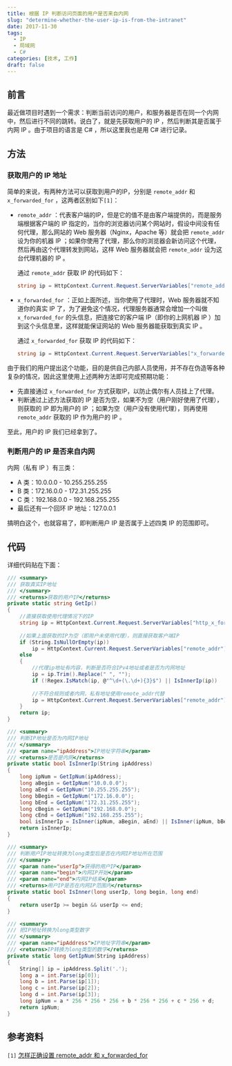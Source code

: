 ```yaml
---
title: 根据 IP 判断访问页面的用户是否来自内网
slug: "determine-whether-the-user-ip-is-from-the-intranet"
date: 2017-11-30
tags: 
  - IP
  - 局域网
  - C#
categories: [技术, 工作]
draft: false
---
```


## 前言

最近做项目时遇到一个需求：判断当前访问的用户，和服务器是否在同一个内网中，然后进行不同的跳转。说白了，就是先获取用户的 IP ，然后判断其是否属于内网 IP 。由于项目的语言是 C# ，所以这里我也是用 C# 进行记录。

## 方法

### 获取用户的 IP 地址

简单的来说，有两种方法可以获取到用户的IP，分别是 `remote_addr` 和 `x_forwarded_for` ，这两者区别如下`[1]`：

* `remote_addr` ：代表客户端的IP，但是它的值不是由客户端提供的，而是服务端根据客户端的 IP 指定的，当你的浏览器访问某个网站时，假设中间没有任何代理，那么网站的 Web 服务器（Nginx，Apache 等）就会把 `remote_addr` 设为你的机器 IP ；如果你使用了代理，那么你的浏览器会新访问这个代理，然后再由这个代理转发到网站，这样 Web 服务器就会把 `remote_addr` 设为这台代理机器的 IP 。

  通过 `remote_addr` 获取 IP 的代码如下：

  ```c#
  string ip = HttpContext.Current.Request.ServerVariables["remote_addr"];
  ```

* `x_forwarded_for` ：正如上面所述，当你使用了代理时，Web 服务器就不知道你的真实 IP 了，为了避免这个情况，代理服务器通常会增加一个叫做 `x_forwarded_for` 的头信息，把连接它的客户端 IP（即你的上网机器 IP ）加到这个头信息里，这样就能保证网站的 Web 服务器能获取到真实 IP 。

  通过 `x_forwarded_for` 获取 IP 的代码如下：

  ```c#
  string ip = HttpContext.Current.Request.ServerVariables["x_forwarded_for"];
  ```

由于我们的用户提出这个功能，目的是供自己内部人员使用，并不存在伪造等各种复杂的情况，因此这里使用上述两种方法即可完成预期功能：

* 先直接通过 `x_forwarded_for` 方式获取IP，以防止偶尔有人员挂上了代理。
* 判断通过上述方法获取的 IP 是否为空，如果不为空（用户刚好使用了代理），则获取的 IP 即为用户的 IP ；如果为空（用户没有使用代理），则再使用 `remote_addr` 获取的 IP 作为用户的 IP 。

至此，用户的 IP 我们已经拿到了。

### 判断用户的 IP 是否来自内网

内网（私有 IP ）有三类：

* A 类：10.0.0.0 - 10.255.255.255
* B 类：172.16.0.0 - 172.31.255.255
* C 类：192.168.0.0 - 192.168.255.255
* 最后还有一个回环 IP 地址：127.0.0.1

搞明白这个，也就容易了，即判断用户 IP 是否属于上述四类 IP 的范围即可。

## 代码

详细代码贴在下面：

```c#
/// <summary>
/// 获取真实IP地址
/// </summary>
/// <returns>获取的用户IP</returns>
private static string GetIp()
{
  	//直接获取使用代理情况下的IP
	string ip = HttpContext.Current.Request.ServerVariables["http_x_forwarded_for"];
  	
  	//如果上面获取的IP为空（即用户未使用代理），则直接获取客户端IP
	if (String.IsNullOrEmpty(ip)) 
		ip = HttpContext.Current.Request.ServerVariables["remote_addr"];
	else
	{
		//代理ip地址有内容，判断是否符合IPv4地址或者是否为内网地址
		ip = ip.Trim().Replace(" ", "");
		if (!Regex.IsMatch(ip, @"^\d+(\.\d+){3}$") || IsInnerIp(ip))
        
		//不符合规则或者内网，私有地址使用remote_addr代替
		ip = HttpContext.Current.Request.ServerVariables["remote_addr"];
	}
	return ip;
}

/// <summary>
/// 判断IP地址是否为内网IP地址
/// </summary>
/// <param name="ipAddress">IP地址字符串</param>
/// <returns>是否是内网</returns>
private static bool IsInnerIp(String ipAddress)
{
	long ipNum = GetIpNum(ipAddress);
	long aBegin = GetIpNum("10.0.0.0");
	long aEnd = GetIpNum("10.255.255.255");
	long bBegin = GetIpNum("172.16.0.0");
	long bEnd = GetIpNum("172.31.255.255");
	long cBegin = GetIpNum("192.168.0.0");
	long cEnd = GetIpNum("192.168.255.255");
	bool isInnerIp = IsInner(ipNum, aBegin, aEnd) || IsInner(ipNum, bBegin, bEnd) || IsInner(ipNum, cBegin, cEnd) || ipAddress.Equals("127.0.0.1");
	return isInnerIp;
}

/// <summary>
/// 判断用户IP地址转换为long类型后是否在内网IP地址所在范围
/// </summary>
/// <param name="userIp">获得的用户IP</param>
/// <param name="begin">内网IP开始</param>
/// <param name="end">内网IP结束</param>
/// <returns>用户IP是否在内网IP范围内</returns>
private static bool IsInner(long userIp, long begin, long end)
{
	return userIp >= begin && userIp <= end;
}

/// <summary>
/// 把IP地址转换为long类型数字
/// </summary>
/// <param name="ipAddress">IP地址字符串</param>
/// <returns>IP转换为long类型的数字</returns>
private static long GetIpNum(String ipAddress)
{
	String[] ip = ipAddress.Split('.');
	long a = int.Parse(ip[0]);
	long b = int.Parse(ip[1]);
	long c = int.Parse(ip[2]);
	long d = int.Parse(ip[3]);
	long ipNum = a * 256 * 256 * 256 + b * 256 * 256 + c * 256 + d;
	return ipNum;
}
```

## 参考资料

```[1]``` [怎样正确设置 remote_addr 和 x_forwarded_for](http://blog.csdn.net/smilefyx/article/details/52120461)